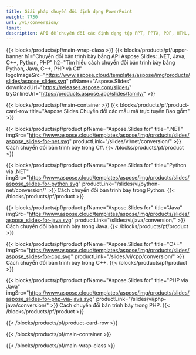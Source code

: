 ```yaml
---
title: Giải pháp chuyển đổi định dạng PowerPoint
weight: 7730
url: /vi/conversion/
limit: 
description: API để chuyển đổi các định dạng tệp PPT, PPTX, PDF, HTML, POTX, POTM và ODP
---
```


{{< blocks/products/pf/main-wrap-class >}}
{{< blocks/products/pf/upper-banner h1="Chuyển đổi bản trình bày bằng API Aspose.Slides: .NET, Java, C++, Python, PHP" h2="Tìm hiểu cách chuyển đổi bản trình bày bằng Python, Java, C++, PHP và C#" logoImageSrc="https://www.aspose.cloud/templates/aspose/img/products/slides/aspose_slides.svg" pfName="Aspose.Slides" downloadUrl="https://releases.aspose.com/slides/" tryOnlineUrl="https://products.aspose.app/slides/family/" >}}

{{< blocks/products/pf/main-container >}}
{{< blocks/products/pf/product-card-row title="Aspose.Slides Chuyển đổi các mẫu mã trực tuyến Bao gồm" >}}

{{< blocks/products/pf/product pfName="Aspose.Slides for" title=".NET" imgSrc="https://www.aspose.cloud/templates/aspose/img/products/slides/aspose_slides-for-net.svg" productLink="/slides/vi/net/conversion/" >}}
Cách chuyển đổi bản trình bày trong C#.
{{< /blocks/products/pf/product >}}

{{< blocks/products/pf/product pfName="Aspose.Slides for" title="Python via .NET" imgSrc="https://www.aspose.cloud/templates/aspose/img/products/slides/aspose_slides-for-python.svg" productLink="/slides/vi/python-net/conversion/" >}}
Cách chuyển đổi bản trình bày trong Python.
{{< /blocks/products/pf/product >}}

{{< blocks/products/pf/product pfName="Aspose.Slides for" title="Java" imgSrc="https://www.aspose.cloud/templates/aspose/img/products/slides/aspose_slides-for-java.svg" productLink="/slides/vi/java/conversion/" >}}
Cách chuyển đổi bản trình bày trong Java.
{{< /blocks/products/pf/product >}}

{{< blocks/products/pf/product pfName="Aspose.Slides for" title="C++" imgSrc="https://www.aspose.cloud/templates/aspose/img/products/slides/aspose_slides-for-cpp.svg" productLink="/slides/vi/cpp/conversion/" >}}
Cách chuyển đổi bản trình bày trong C++.
{{< /blocks/products/pf/product >}}

{{< blocks/products/pf/product pfName="Aspose.Slides for" title="PHP via Java" imgSrc="https://www.aspose.cloud/templates/aspose/img/products/slides/aspose_slides-for-php-via-java.svg" productLink="/slides/vi/php-java/conversion/" >}}
Cách chuyển đổi bản trình bày trong PHP.
{{< /blocks/products/pf/product >}}

{{< /blocks/products/pf/product-card-row >}}

{{< /blocks/products/pf/main-container >}}

{{< /blocks/products/pf/main-wrap-class >}}